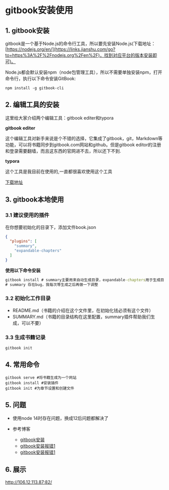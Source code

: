 # gitbook安装使用

## 1. gitbook安装

gitbook是一个基于Node.js的命令行工具，所以要先安装Node.js(下载地址：[https://nodejs.org/en/](https://links.jianshu.com/go?to=https%3A%2F%2Fnodejs.org%2Fen%2F)，找到对应平台的版本安装即可)。

Node.js都会默认安装npm（node包管理工具），所以不需要单独安装npm，打开命令行，执行以下命令安装GitBook:

```shell
npm install -g gitbook-cli
```

## 2. 编辑工具的安装

这里给大家介绍两个编辑工具：gitbook editer和typora

**gitbook editer**

这个编辑工具对新手来说是个不错的选择，它集成了gitbook，git，Markdown等功能，可以将书籍同步到gitbook.com网站和github。但是gitbook editor的注册和登录需要翻墙，而且这东西的官网进不去，所以还下不到.

**typora**

这个工具是我目前在使用的,一直都很喜欢使用这个工具

[下载地址](https://www.typora.io/)

## 3. gitbook本地使用

### 3.1 建议使用的插件

在你想要初始化的目录下，添加文件book.json

```json
{
  "plugins": [
	"summary",
	"expandable-chapters"
  ]
}
```

**使用以下命令安装**

```cmd
gitbook install # summary主要用来自动生成目录，expandable-chapters用于生成目录树
# summary 存在bug，我每次等生成之后再做一下调整
```

### 3.2 初始化工作目录

* README.md（书籍的介绍在这个文件里，在初始化钱必须有这个文件）
* SUMMARY.md（书籍的目录结构在这里配置，summary插件帮助我们生成，可以不要）

### 3.3 生成书籍记录

```shell
gitbook init
```

## 4. 常用命令

```shell
gitbook serve #将书籍生成为一个网站
gitbook install #安装插件
gitbook init #为章节设置和创建文件
```

## 5. 问题

* 使用node 14时存在问题，换成12后问题都解决了



* 参考博客
  * [gitbook安装](https://www.jianshu.com/p/0388d8bb49a7)
  * [gitbook安装报错1](https://www.cnblogs.com/cyxroot/p/13754475.html)
  * [gitbook安装报错1](https://blog.csdn.net/qq_36742720/article/details/89406212)

## 6. 展示

http://106.12.113.87:82/

